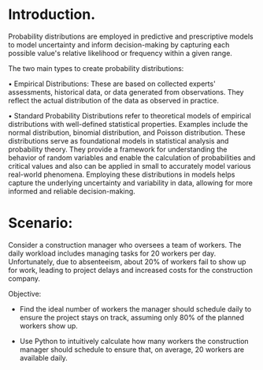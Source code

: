 # Introduction.

Probability distributions are employed in predictive and prescriptive models to model uncertainty and inform decision-making by capturing each possible value's relative likelihood or frequency within a given range.

The two main types to create probability distributions:

•	Empirical Distributions: These are based on collected experts' assessments, historical data, or data generated from observations. They reflect the actual distribution of the data as observed in practice.

•	Standard Probability Distributions refer to theoretical models of empirical distributions with well-defined statistical properties. Examples include the normal distribution, binomial distribution, and Poisson distribution. These distributions serve as foundational models in statistical analysis and probability theory. They provide a framework for understanding the behavior of random variables and enable the calculation of probabilities and critical values and also can be applied in small to accurately model various real-world phenomena.
Employing these distributions in models helps capture the underlying uncertainty and variability in data, allowing for more informed and reliable decision-making.


# Scenario:

Consider a construction manager who oversees a team of workers. The daily workload includes managing tasks for 20 workers per day. Unfortunately, due to absenteeism, about 20% of workers fail to show up for work, leading to project delays and increased costs for the construction company.

Objective:  

- Find the ideal number of workers the manager should schedule daily to ensure the project stays on track, assuming only 80% of the planned workers show up.

- Use Python to intuitively calculate how many workers the construction manager should schedule to ensure that, on average, 20 workers are available daily.

 
